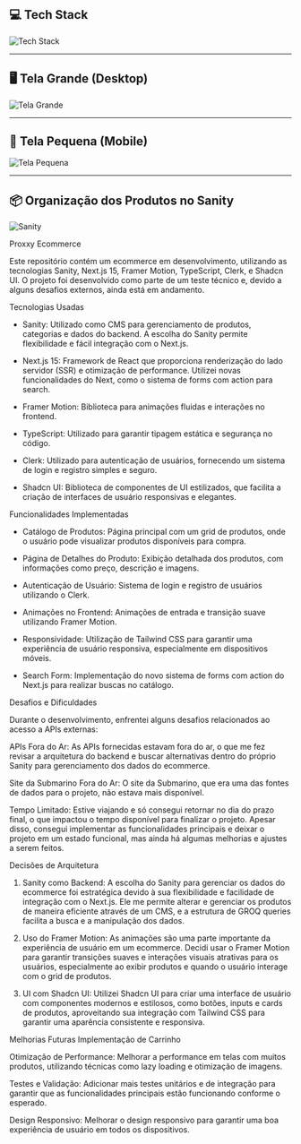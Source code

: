 ## 💻 Tech Stack

![Tech Stack](https://github.com/user-attachments/assets/4ad734c9-1116-405f-b48a-77979033dbe1)

---

## 🖥️ Tela Grande (Desktop)

![Tela Grande](https://github.com/user-attachments/assets/4f83fae4-4d20-497a-a0f2-e897a0850c3f)

---

## 📱 Tela Pequena (Mobile)

![Tela Pequena](https://github.com/user-attachments/assets/4b817682-45bf-4259-8cfc-a5ad01e81cf2)

---

## 📦 Organização dos Produtos no Sanity

![Sanity](https://github.com/user-attachments/assets/89a90034-ce8d-485d-8011-b812e3b51731)





Proxxy Ecommerce 


Este repositório contém um ecommerce em desenvolvimento, utilizando as tecnologias Sanity, Next.js 15, Framer Motion, TypeScript, Clerk, e Shadcn UI. O projeto foi desenvolvido como parte de um teste técnico e, devido a alguns desafios externos, ainda está em andamento.

Tecnologias Usadas
* Sanity: Utilizado como CMS para gerenciamento de produtos, categorias e dados do backend. A escolha do Sanity permite flexibilidade e fácil integração com o Next.js.

* Next.js 15: Framework de React que proporciona renderização do lado servidor (SSR) e otimização de performance. Utilizei novas funcionalidades do Next, como o sistema de forms com action para search.

* Framer Motion: Biblioteca para animações fluidas e interações no frontend.

* TypeScript: Utilizado para garantir tipagem estática e segurança no código.

* Clerk: Utilizado para autenticação de usuários, fornecendo um sistema de login e registro simples e seguro.

* Shadcn UI: Biblioteca de componentes de UI estilizados, que facilita a criação de interfaces de usuário responsivas e elegantes.

Funcionalidades Implementadas
* Catálogo de Produtos: Página principal com um grid de produtos, onde o usuário pode visualizar produtos disponíveis para compra.

* Página de Detalhes do Produto: Exibição detalhada dos produtos, com informações como preço, descrição e imagens.

* Autenticação de Usuário: Sistema de login e registro de usuários utilizando o Clerk.

* Animações no Frontend: Animações de entrada e transição suave utilizando Framer Motion.

* Responsividade: Utilização de Tailwind CSS para garantir uma experiência de usuário responsiva, especialmente em dispositivos móveis.

* Search Form: Implementação do novo sistema de forms com action do Next.js para realizar buscas no catálogo.

Desafios e Dificuldades

Durante o desenvolvimento, enfrentei alguns desafios relacionados ao acesso a APIs externas:

APIs Fora do Ar: As APIs fornecidas estavam fora do ar, o que me fez revisar a arquitetura do backend e buscar alternativas dentro do próprio Sanity para gerenciamento dos dados do ecommerce.

Site da Submarino Fora do Ar: O site da Submarino, que era uma das fontes de dados para o projeto, não estava mais disponível.

Tempo Limitado: Estive viajando e só consegui retornar no dia do prazo final, o que impactou o tempo disponível para finalizar o projeto. Apesar disso, consegui implementar as funcionalidades principais e deixar o projeto em um estado funcional, mas ainda há algumas melhorias e ajustes a serem feitos.

Decisões de Arquitetura
1. Sanity como Backend:
A escolha do Sanity para gerenciar os dados do ecommerce foi estratégica devido à sua flexibilidade e facilidade de integração com o Next.js. Ele me permite alterar e gerenciar os produtos de maneira eficiente através de um CMS, e a estrutura de GROQ queries facilita a busca e a manipulação dos dados.

2. Uso do Framer Motion:
As animações são uma parte importante da experiência de usuário em um ecommerce. Decidi usar o Framer Motion para garantir transições suaves e interações visuais atrativas para os usuários, especialmente ao exibir produtos e quando o usuário interage com o grid de produtos.

3. UI com Shadcn UI:
Utilizei Shadcn UI para criar uma interface de usuário com componentes modernos e estilosos, como botões, inputs e cards de produtos, aproveitando sua integração com Tailwind CSS para garantir uma aparência consistente e responsiva.

Melhorias Futuras
Implementação de Carrinho

Otimização de Performance: Melhorar a performance em telas com muitos produtos, utilizando técnicas como lazy loading e otimização de imagens.

Testes e Validação: Adicionar mais testes unitários e de integração para garantir que as funcionalidades principais estão funcionando conforme o esperado.

Design Responsivo: Melhorar o design responsivo para garantir uma boa experiência de usuário em todos os dispositivos.
